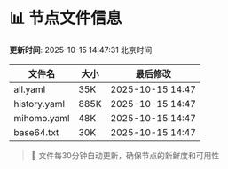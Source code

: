 # 📊 节点文件信息

**更新时间**: 2025-10-15 14:47:31 北京时间

| 文件名 | 大小 | 最后修改 |
|--------|------|----------|
| all.yaml | 35K | 2025-10-15 14:47 |
| history.yaml | 885K | 2025-10-15 14:47 |
| mihomo.yaml | 48K | 2025-10-15 14:47 |
| base64.txt | 30K | 2025-10-15 14:47 |

> 🔄 文件每30分钟自动更新，确保节点的新鲜度和可用性
